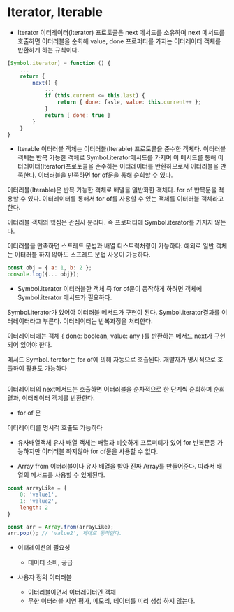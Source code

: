 # Iterator, Iterable
- Iterator
이터레이터(Iterator) 프로토콜은 next 메서드를 소유하며 next 메서드를 호출하면 이터러블을 순회해 value, done 프로퍼티를 가지는 이터레이터 객체를 반환하게 하는 규칙이다.
```js
[Symbol.iterator] = function () {
	...
	return {
		next() {
			...
			if (this.current <= this.last) {
				return { done: fasle, value: this.current++ };
			}
			return { done: true }
		}
	}
}

```

- Iterable
이터러블 객체는 이터러블(Iterable) 프로토콜을 준수한 객체다. 
이터러블 객체는 반복 가능한 객체로 Symbol.iterator메서드를 가지며 이 메서드를 통해 이터레이터(Iterator)프로토콜을 준수하는 이터레이터를 반환하므로서 이터러블을 만족한다.
이터러블을 만족하면 for of문을 통해 순회할 수 있다.

이터러블(Iterable)은 반복 가능한 객체로 배열을 일반화한 객체다. for of  반복문을 적용할 수 있다.
이터레이터를 통해서 for of를 사용할 수 있는 객체를 이터러블 객체라고 한다.

이터러블 객체의 핵심은 관심사 분리다. 즉 프로퍼티에 Symbol.iterator를 가지지 않는다.

이터러블을 만족하면 스프레드 문법과 배열 디스트럭처링이 가능하다. 
예외로 일반 객체는 이터러블 하지 않아도 스프레드 문법 사용이 가능하다.
```js
const obj = { a: 1, b: 2 };
console.log({... obj});
```


- Symbol.iterator
이터러블한 객체 즉 for of문이 동작하게 하려면 객체에 Symbol.iterator 메서드가 필요하다.

Symbol.iterator가 있어야 이터러블 메서드가 구현이 된다.
Symbol.iterator결과를 이터레이터라고 부른다.
이터레이터는 반복과정을 처리한다.

이터레이터에는 객체 { done: boolean, value:  any }를 반환하는 메서드 next가 구현되어 있어야 한다.

메서드 Symbol.iterator는 for of에 의해 자동으로 호출된다.
개발자가 명시적으로 호출하여 활용도 가능하다

```js

```


이터레이터의 next메서드는 호출하면 이터러블을 순차적으로 한 단계씩 순회하며 순회 결과, 이터레이터 객체를 반환한다.

- for of 문

이터레이터를 명시적 호출도 가능하다

- 유사배열객체
유사 배열 객체는 배열과 비슷하게 프로퍼티가 있어 for 반복문등 가능하지만 이터러블 하지않아 for of문을 사용할 수 없다.

- Array from
이터러블이나 유사 배열을 받아 진짜 Array를 만들어준다. 따라서 배열의 메서드를 사용할 수 있게된다.
```js
const arrayLike = {
	0: 'value1',
	1: 'value2',
	length: 2
}

const arr = Array.from(arrayLike);
arr.pop(); // 'value2', 제대로 동작한다.
```

- 이터레이션의 필요성
	- 데이터 소비, 공급

- 사용자 정의 이터러블
	- 이터러블이면서 이터레이터인 객체
	- 무한 이터러블
	  지연 평가, 메모리, 데이터를 미리 생성 하지 않는다.